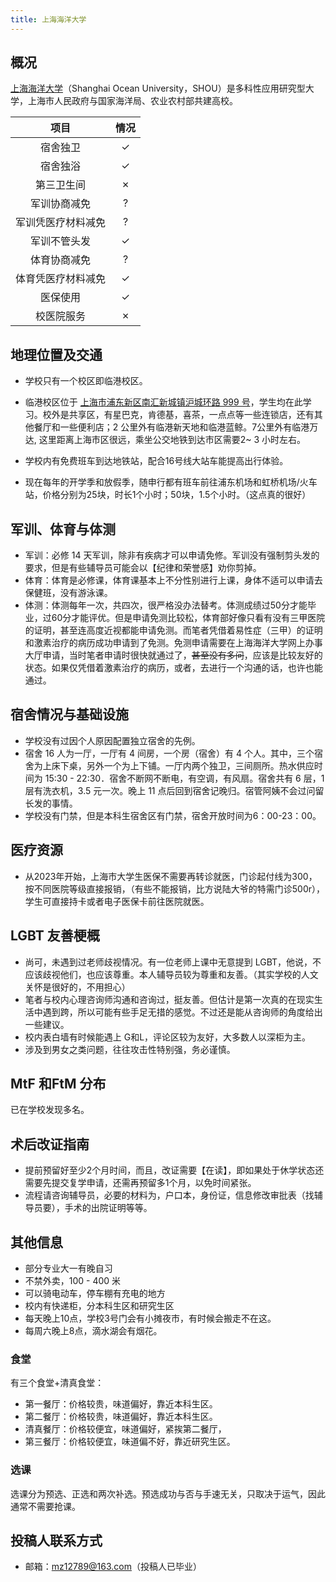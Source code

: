 ```yaml
---
title: 上海海洋大学
---
```


## 概况

[上海海洋大学](https://www.shou.edu.cn)（Shanghai Ocean University，SHOU）是多科性应用研究型大学，上海市人民政府与国家海洋局、农业农村部共建高校。

|项目|情况|
|:---:|:---:|
|宿舍独卫|✓|
|宿舍独浴|✓|
|第三卫生间|✗|
|军训协商减免|?|
|军训凭医疗材料减免|?|
|军训不管头发|✓|
|体育协商减免|?|
|体育凭医疗材料减免|✓|
|医保使用|✓|
|校医院服务|✗|

## 地理位置及交通

- 学校只有一个校区即临港校区。

- 临港校区位于 [上海市浦东新区南汇新城镇沪城环路 999 号](https://amap.com/place/B00155K8GN)，学生均在此学习。校外是共享区，有星巴克，肯德基，喜茶，一点点等一些连锁店，还有其他餐厅和一些便利店；2 公里外有临港新天地和临港蓝鲸。7公里外有临港万达, 这里距离上海市区很远，乘坐公交地铁到达市区需要2~ 3 小时左右。
- 学校内有免费班车到达地铁站，配合16号线大站车能提高出行体验。
- 现在每年的开学季和放假季，随申行都有班车前往浦东机场和虹桥机场/火车站，价格分别为25块，时长1个小时；50块，1.5个小时。（这点真的很好）

## 军训、体育与体测

- 军训：必修 14 天军训，除非有疾病才可以申请免修。军训没有强制剪头发的要求，但是有些辅导员可能会以【纪律和荣誉感】劝你剪掉。
- 体育：体育是必修课，体育课基本上不分性别进行上课，身体不适可以申请去保健班，没有游泳课。
- 体测：体测每年一次，共四次，很严格没办法替考。体测成绩过50分才能毕业，过60分才能评优。但是申请免测比较松，体育部好像只看有没有三甲医院的证明，甚至连高度近视都能申请免测。而笔者凭借着易性症（三甲）的证明和激素治疗的病历成功申请到了免测。免测申请需要在上海海洋大学网上办事大厅申请，当时笔者申请时很快就通过了，~~甚至没有多问~~，应该是比较友好的状态。如果仅凭借着激素治疗的病历，或者，去进行一个沟通的话，也许也能通过。

## 宿舍情况与基础设施

- 学校没有过因个人原因配置独立宿舍的先例。
- 宿舍 16 人为一厅，一厅有 4 间房，一个房（宿舍）有 4 个人。其中，三个宿舍为上床下桌，另外一个为上下铺。一厅内两个独卫，三间厕所。热水供应时间为 15:30 - 22:30．宿舍不断网不断电，有空调，有风扇。宿舍共有 6 层，1 层有洗衣机，3.5 元一次。晚上 11 点后回到宿舍记晚归。宿管阿姨不会过问留长发的事情。
- 学校没有门禁，但是本科生宿舍区有门禁，宿舍开放时间为6：00-23：00。

## 医疗资源

- 从2023年开始，上海市大学生医保不需要再转诊就医，门诊起付线为300，按不同医院等级直接报销，（有些不能报销，比方说陆大爷的特需门诊500r），学生可直接持卡或者电子医保卡前往医院就医。

## LGBT 友善梗概

- 尚可，未遇到过老师歧视情况。有一位老师上课中无意提到 LGBT，他说，不应该歧视他们，也应该尊重。本人辅导员较为尊重和友善。（其实学校的人文关怀是很好的，不用担心）
- 笔者与校内心理咨询师沟通和咨询过，挺友善。但估计是第一次真的在现实生活中遇到跨，所以可能有些手足无措的感觉。不过还是能从咨询师的角度给出一些建议。
- 校内表白墙有时候能遇上 G和L，评论区较为友好，大多数人以深柜为主。
- 涉及到男女之类问题，往往攻击性特别强，务必谨慎。

## MtF 和FtM 分布

已在学校发现多名。

## 术后改证指南

- 提前预留好至少2个月时间，而且，改证需要【在读】，即如果处于休学状态还需要先提交复学申请，还需再预留多1个月，以免时间紧张。
- 流程请咨询辅导员，必要的材料为，户口本，身份证，信息修改审批表（找辅导员要），手术的出院证明等等。

## 其他信息

- 部分专业大一有晚自习
- 不禁外卖，100 - 400 米
- 可以骑电动车，停车棚有充电的地方
- 校内有快递柜，分本科生区和研究生区
- 每天晚上10点，学校3号门会有小摊夜市，有时候会搬走不在这。
- 每周六晚上8点，滴水湖会有烟花。

### 食堂

有三个食堂+清真食堂：
- 第一餐厅：价格较贵，味道偏好，靠近本科生区。
- 第二餐厅：价格较贵，味道偏好，靠近本科生区。
- 清真餐厅：价格较便宜，味道偏好，紧挨第二餐厅，
- 第三餐厅：价格较便宜，味道偏不好，靠近研究生区。

### 选课

选课分为预选、正选和两次补选。预选成功与否与手速无关，只取决于运气，因此通常不需要抢课。

## 投稿人联系方式

- 邮箱：<mz12789@163.com>（投稿人已毕业）
